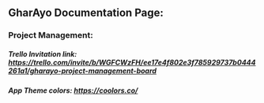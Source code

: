 ## GharAyo Documentation Page: 

### Project Management: 

##### Trello Invitation link: https://trello.com/invite/b/WGFCWzFH/ee17e4f802e3f785929737b0444261a1/gharayo-project-management-board

##### App Theme colors: https://coolors.co/

